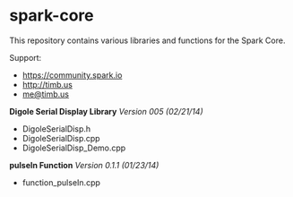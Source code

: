 spark-core
==========

This repository contains various libraries and functions for the Spark Core.

Support:
* https://community.spark.io
* http://timb.us
* me@timb.us

**Digole Serial Display Library** *Version 005 (02/21/14)*
* DigoleSerialDisp.h
* DigoleSerialDisp.cpp
* DigoleSerialDisp_Demo.cpp

**pulseIn Function** *Version 0.1.1 (01/23/14)*
* function_pulseIn.cpp
